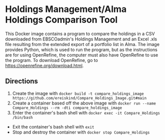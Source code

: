 # Holdings Management/Alma Holdings Comparison Tool
This Docker image contains a program to compare the holdings in a CSV downloaded from EBSCOadmin's Holdings Management and an Excel .xls file resulting from the extended export of a portfolio list in Alma. The image provides Python, which is used to run the program, but as the instructions are for using OpenRefine, the computer must also have OpenRefine to use the program. To download OpenRefine, go to https://openrefine.org/download.html.

## Directions
1. Create the image with `docker build -t compare_holdings_image https://github.com/ereiskind/Compare_Holdings_Image.git#main`
2. Create a container based off the above image with `docker run --name Compare_Holdings --rm -dti compare_holdings_image`
3. Enter the container's bash shell with `docker exec -it Compare_Holdings /bin/bash`

* Exit the container's bash shell with `exit`
* Stop and destroy the container with `docker stop Compare_Holdings`